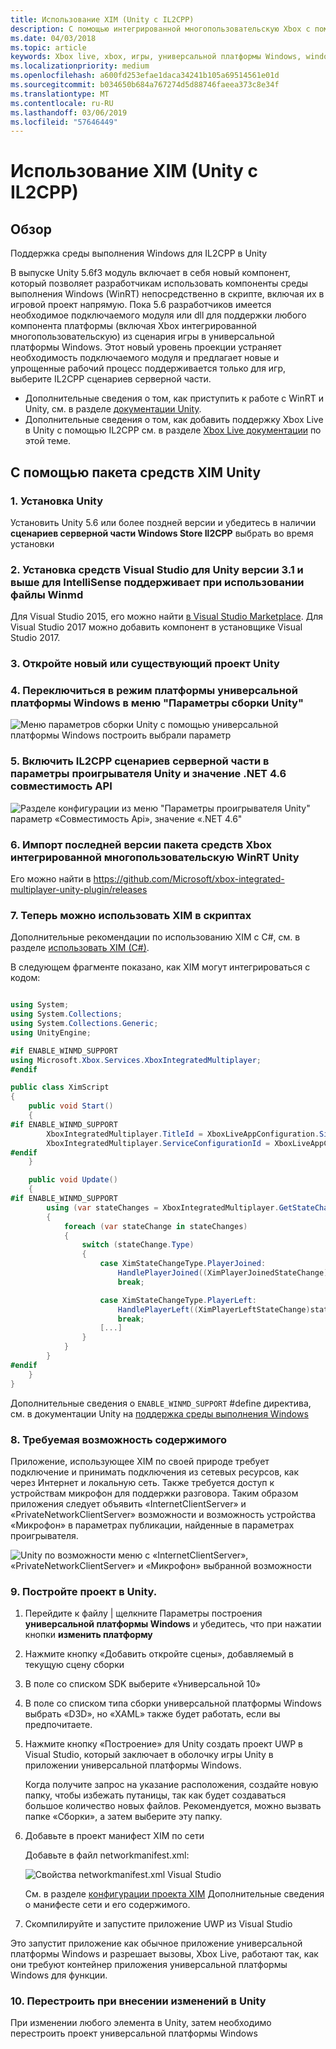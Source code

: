 ```yaml
---
title: Использование XIM (Unity с IL2CPP)
description: С помощью интегрированной многопользовательскую Xbox с помощью Unity для универсальной платформы Windows с помощью сценариев серверной части IL2CPP
ms.date: 04/03/2018
ms.topic: article
keywords: Xbox live, xbox, игры, универсальной платформы Windows, windows 10 для настольных ПК, xbox, один, Unity, встроенная многопользовательскую Xbox
ms.localizationpriority: medium
ms.openlocfilehash: a600fd253efae1daca34241b105a69514561e01d
ms.sourcegitcommit: b034650b684a767274d5d88746faeea373c8e34f
ms.translationtype: MT
ms.contentlocale: ru-RU
ms.lasthandoff: 03/06/2019
ms.locfileid: "57646449"
---
```

# <a name="use-xim-unity-with-il2cpp"></a>Использование XIM (Unity с IL2CPP)

## <a name="overview"></a>Обзор

Поддержка среды выполнения Windows для IL2CPP в Unity

В выпуске Unity 5.6f3 модуль включает в себя новый компонент, который позволяет разработчикам использовать компоненты среды выполнения Windows (WinRT) непосредственно в скрипте, включая их в игровой проект напрямую. Пока 5.6 разработчиков имеется необходимое подключаемого модуля или dll для поддержки любого компонента платформы (включая Xbox интегрированной многопользовательскую) из сценария игры в универсальной платформы Windows. Этот новый уровень проекции устраняет необходимость подключаемого модуля и предлагает новые и упрощенные рабочий процесс поддерживается только для игр, выберите IL2CPP сценариев серверной части.

- Дополнительные сведения о том, как приступить к работе с WinRT и Unity, см. в разделе [документации Unity](https://docs.unity3d.com/Manual/IL2CPP-WindowsRuntimeSupport.html).
- Дополнительные сведения о том, как добавить поддержку Xbox Live в Unity с помощью IL2CPP см. в разделе [Xbox Live документации](https://docs.microsoft.com/windows/uwp/xbox-live/get-started-with-partner/partner-add-xbox-live-to-unity-uwp) по этой теме.

## <a name="using-the-xim-unity-asset-package"></a>С помощью пакета средств XIM Unity

### <a name="1-install-unity"></a>1. Установка Unity

Установить Unity 5.6 или более поздней версии и убедитесь в наличии **сценариев серверной части Windows Store Il2CPP** выбрать во время установки

### <a name="2-install-visual-studio-tools-for-unity-version-31-and-above-for-intellisense-support-when-using-winmds"></a>2. Установка средств Visual Studio для Unity версии 3.1 и выше для IntelliSense поддерживает при использовании файлы Winmd

Для Visual Studio 2015, его можно найти [в Visual Studio Marketplace](https://marketplace.visualstudio.com/items?itemName=SebastienLebreton.VisualStudio2015ToolsforUnity). Для Visual Studio 2017 можно добавить компонент в установщике Visual Studio 2017.

### <a name="3-open-a-new-or-existing-unity-project"></a>3. Откройте новый или существующий проект Unity

### <a name="4-switch-the-platform-to-universal-windows-platform-in-the-unity-build-settings-menu"></a>4. Переключиться в режим платформы универсальной платформы Windows в меню "Параметры сборки Unity"

![Меню параметров сборки Unity с помощью универсальной платформы Windows построить выбрали параметр](../../images/xboxintegratedmultiplayer/xim-unity-build.png)

### <a name="5-enable-il2cpp-scripting-backend-in-the-unity-player-settings-and-set-api-compatibility-to-net-46"></a>5. Включить IL2CPP сценариев серверной части в параметры проигрывателя Unity и значение .NET 4.6 совместимость API

![Разделе конфигурации из меню "Параметры проигрывателя Unity" параметр «Совместимость Api», значение «.NET 4.6"](../../images/unity/unity-il2cpp-1.png)

### <a name="6-import-the-latest-version-of-the-xbox-integrated-multiplayer-winrt-unity-asset-package"></a>6. Импорт последней версии пакета средств Xbox интегрированной многопользовательскую WinRT Unity

Его можно найти в https://github.com/Microsoft/xbox-integrated-multiplayer-unity-plugin/releases

### <a name="7-you-can-now-use-xim-in-your-scripts"></a>7. Теперь можно использовать XIM в скриптах

Дополнительные рекомендации по использованию XIM с C#, см. в разделе [использовать XIM (C#)](using-xim-cs.md).

В следующем фрагменте показано, как XIM могут интегрироваться с кодом:

```cs

using System;
using System.Collections;
using System.Collections.Generic;
using UnityEngine;

#if ENABLE_WINMD_SUPPORT
using Microsoft.Xbox.Services.XboxIntegratedMultiplayer;
#endif

public class XimScript
{
    public void Start()
    {
#if ENABLE_WINMD_SUPPORT
        XboxIntegratedMultiplayer.TitleId = XboxLiveAppConfiguration.SingletonInstance.TitleId;
        XboxIntegratedMultiplayer.ServiceConfigurationId = XboxLiveAppConfiguration.SingletonInstance.ServiceConfigurationId;
#endif
    }

    public void Update()
    {
#if ENABLE_WINMD_SUPPORT
        using (var stateChanges = XboxIntegratedMultiplayer.GetStateChanges())
        {
            foreach (var stateChange in stateChanges)
            {
                switch (stateChange.Type)
                {
                    case XimStateChangeType.PlayerJoined:
                        HandlePlayerJoined((XimPlayerJoinedStateChange)stateChange);
                        break;

                    case XimStateChangeType.PlayerLeft:
                        HandlePlayerLeft((XimPlayerLeftStateChange)stateChange);
                        break;
                    [...]
                }
            }
        }
#endif
    }
}
```

Дополнительные сведения о `ENABLE_WINMD_SUPPORT` #define директива, см. в документации Unity на [поддержка среды выполнения Windows](https://docs.unity3d.com/Manual/IL2CPP-WindowsRuntimeSupport.html)

### <a name="8-required-capability-content"></a>8. Требуемая возможность содержимого

Приложение, использующее XIM по своей природе требует подключение и принимать подключения из сетевых ресурсов, как через Интернет и локальную сеть. Также требуется доступ к устройствам микрофон для поддержки разговора. Таким образом приложения следует объявить «InternetClientServer» и «PrivateNetworkClientServer» возможности и возможность устройства «Микрофон» в параметрах публикации, найденные в параметрах проигрывателя.

![Unity по возможности меню с «InternetClientServer», «PrivateNetworkClientServer» и «Микрофон» выбранной возможности](../../images/xboxintegratedmultiplayer/xim-unity-capability.png)

### <a name="9-build-the-project-in-unity"></a>9. Постройте проект в Unity.

1. Перейдите к файлу \| щелкните Параметры построения **универсальной платформы Windows** и убедитесь, что при нажатии кнопки **изменить платформу**

2. Нажмите кнопку «Добавить откройте сцены», добавляемый в текущую сцену сборки

3. В поле со списком SDK выберите «Универсальной 10»

4. В поле со списком типа сборки универсальной платформы Windows выбрать «D3D», но «XAML» также будет работать, если вы предпочитаете.

5. Нажмите кнопку «Построение» для Unity создать проект UWP в Visual Studio, который заключает в оболочку игры Unity в приложении универсальной платформы Windows.

    Когда получите запрос на указание расположения, создайте новую папку, чтобы избежать путаницы, так как будет создаваться большое количество новых файлов. Рекомендуется, можно вызвать папке «Сборки», а затем выберите эту папку.

6. Добавьте в проект манифест XIM по сети

    Добавьте в файл networkmanifest.xml:

    ![Свойства networkmanifest.xml Visual Studio](../../images/xboxintegratedmultiplayer/xim-unity-networkmanifest.png)

    См. в разделе [конфигурации проекта XIM](xim-manifest.md) Дополнительные сведения о манифесте сети и его содержимого.

7. Скомпилируйте и запустите приложение UWP из Visual Studio

Это запустит приложение как обычное приложение универсальной платформы Windows и разрешает вызовы, Xbox Live, работают так, как они требуют контейнер приложения универсальной платформы Windows для функции.

### <a name="10-rebuild-if-you-make-changes-to-anything-in-unity"></a>10. Перестроить при внесении изменений в Unity

При изменении любого элемента в Unity, затем необходимо перестроить проект универсальной платформы Windows

